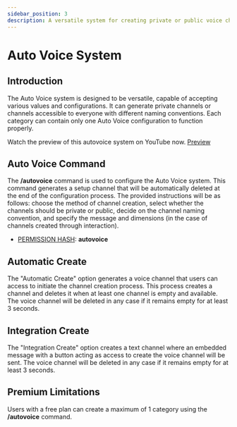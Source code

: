 ```yaml
---
sidebar_position: 3
description: A versatile system for creating private or public voice channels with customizable naming conventions. Each category supports one configuration.
---
```

# Auto Voice System

## Introduction

The Auto Voice system is designed to be versatile, capable of accepting various values and configurations. It can generate private channels or channels accessible to everyone with different naming conventions. Each category can contain only one Auto Voice configuration to function properly.

Watch the preview of this autovoice system on YouTube now.
[Preview](https://www.youtube.com/embed/KELh-yd36NA)

## Auto Voice Command

The **/autovoice** command is used to configure the Auto Voice system. This command generates a setup channel that will be automatically deleted at the end of the configuration process. The provided instructions will be as follows: choose the method of channel creation, select whether the channels should be private or public, decide on the channel naming convention, and specify the message and dimensions (in the case of channels created through interaction).

- [PERMISSION HASH](/docs/permissions): **autovoice**

## Automatic Create

The "Automatic Create" option generates a voice channel that users can access to initiate the channel creation process. This process creates a channel and deletes it when at least one channel is empty and available. The voice channel will be deleted in any case if it remains empty for at least 3 seconds.

## Integration Create

The "Integration Create" option creates a text channel where an embedded message with a button acting as access to create the voice channel will be sent. The voice channel will be deleted in any case if it remains empty for at least 3 seconds.

## Premium Limitations

Users with a free plan can create a maximum of 1 category using the **/autovoice** command.